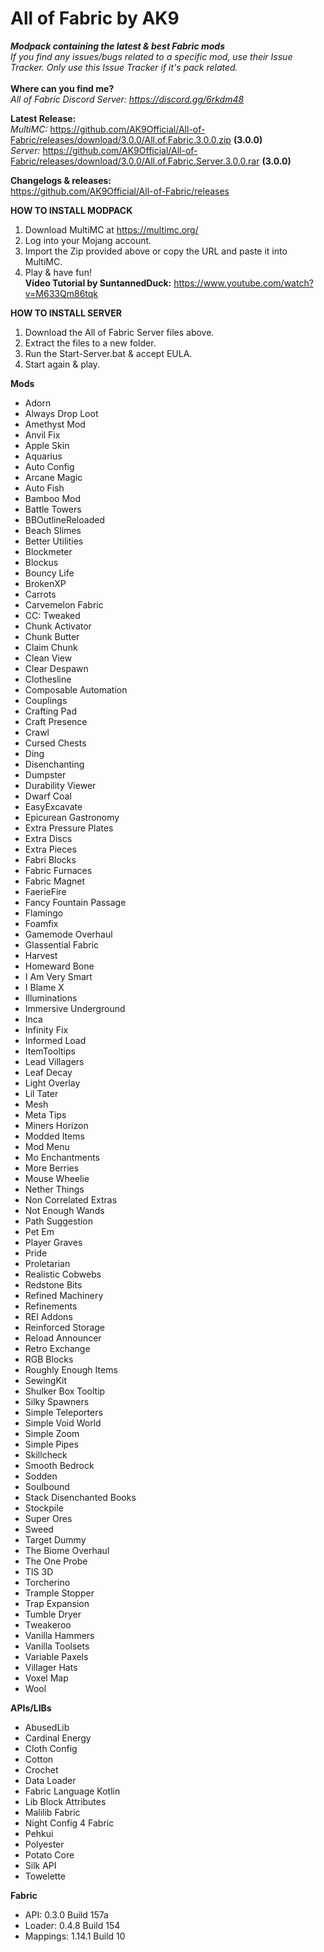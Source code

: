 # All of Fabric by AK9
***Modpack containing the latest &amp; best Fabric mods*** \
*If you find any issues/bugs related to a specific mod, use their Issue Tracker. Only use this Issue Tracker if it's pack related.*\
\
**Where can you find me?**\
*All of Fabric Discord Server: https://discord.gg/6rkdm48*

**Latest Release:**\
*MultiMC:*
https://github.com/AK9Official/All-of-Fabric/releases/download/3.0.0/All.of.Fabric.3.0.0.zip **(3.0.0)**\
*Server:*
https://github.com/AK9Official/All-of-Fabric/releases/download/3.0.0/All.of.Fabric.Server.3.0.0.rar **(3.0.0)**


**Changelogs & releases:**\
https://github.com/AK9Official/All-of-Fabric/releases 


**HOW TO INSTALL MODPACK**
1. Download MultiMC at https://multimc.org/
2. Log into your Mojang account.
3. Import the Zip provided above or copy the URL and paste it into MultiMC.
4. Play & have fun!\
**Video Tutorial by SuntannedDuck:** https://www.youtube.com/watch?v=M633Qm86tqk

**HOW TO INSTALL SERVER**
1. Download the All of Fabric Server files above.
2. Extract the files to a new folder.
3. Run the Start-Server.bat & accept EULA.
4. Start again & play.


**Mods**
+ Adorn
+ Always Drop Loot
+ Amethyst Mod
+ Anvil Fix
+ Apple Skin
+ Aquarius
+ Auto Config
+ Arcane Magic
+ Auto Fish
+ Bamboo Mod
+ Battle Towers
+ BBOutlineReloaded
+ Beach Slimes
+ Better Utilities
+ Blockmeter
+ Blockus
+ Bouncy Life
+ BrokenXP
+ Carrots
+ Carvemelon Fabric
+ CC: Tweaked
+ Chunk Activator
+ Chunk Butter
+ Claim Chunk
+ Clean View
+ Clear Despawn
+ Clothesline
+ Composable Automation
+ Couplings
+ Crafting Pad
+ Craft Presence
+ Crawl
+ Cursed Chests
+ Ding
+ Disenchanting
+ Dumpster
+ Durability Viewer
+ Dwarf Coal
+ EasyExcavate
+ Epicurean Gastronomy
+ Extra Pressure Plates
+ Extra Discs
+ Extra Pieces
+ Fabri Blocks
+ Fabric Furnaces
+ Fabric Magnet
+ FaerieFire
+ Fancy Fountain Passage
+ Flamingo
+ Foamfix
+ Gamemode Overhaul
+ Glassential Fabric
+ Harvest
+ Homeward Bone
+ I Am Very Smart
+ I Blame X
+ Illuminations
+ Immersive Underground
+ Inca
+ Infinity Fix
+ Informed Load
+ ItemTooltips
+ Lead Villagers
+ Leaf Decay
+ Light Overlay
+ Lil Tater
+ Mesh
+ Meta Tips
+ Miners Horizon
+ Modded Items
+ Mod Menu
+ Mo Enchantments
+ More Berries
+ Mouse Wheelie
+ Nether Things
+ Non Correlated Extras
+ Not Enough Wands
+ Path Suggestion
+ Pet Em
+ Player Graves
+ Pride
+ Proletarian
+ Realistic Cobwebs
+ Redstone Bits
+ Refined Machinery
+ Refinements
+ REI Addons
+ Reinforced Storage
+ Reload Announcer
+ Retro Exchange
+ RGB Blocks
+ Roughly Enough Items
+ SewingKit
+ Shulker Box Tooltip
+ Silky Spawners
+ Simple Teleporters
+ Simple Void World
+ Simple Zoom
+ Simple Pipes
+ Skillcheck
+ Smooth Bedrock
+ Sodden
+ Soulbound
+ Stack Disenchanted Books
+ Stockpile
+ Super Ores
+ Sweed
+ Target Dummy
+ The Biome Overhaul
+ The One Probe
+ TIS 3D
+ Torcherino
+ Trample Stopper
+ Trap Expansion
+ Tumble Dryer
+ Tweakeroo
+ Vanilla Hammers
+ Vanilla Toolsets
+ Variable Paxels
+ Villager Hats
+ Voxel Map
+ Wool

**APIs/LIBs**
+ AbusedLib
+ Cardinal Energy
+ Cloth Config
+ Cotton
+ Crochet
+ Data Loader
+ Fabric Language Kotlin
+ Lib Block Attributes
+ Malilib Fabric
+ Night Config 4 Fabric
+ Pehkui
+ Polyester
+ Potato Core
+ Silk API
+ Towelette

**Fabric**
+ API: 0.3.0 Build 157a
+ Loader: 0.4.8 Build 154
+ Mappings: 1.14.1 Build 10
